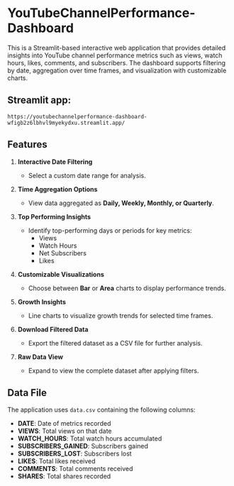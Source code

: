 # YouTubeChannelPerformance-Dashboard

This is a Streamlit-based interactive web application that provides detailed insights into YouTube channel performance metrics such as views, watch hours, likes, comments, and subscribers. The dashboard supports filtering by date, aggregation over time frames, and visualization with customizable charts.

## Streamlit app: 
```
https://youtubechannelperformance-dashboard-wfigb2z6lbhvl9myekydxu.streamlit.app/
```

## Features

1. **Interactive Date Filtering**  
   - Select a custom date range for analysis.  

2. **Time Aggregation Options**  
   - View data aggregated as **Daily, Weekly, Monthly, or Quarterly**.  

3. **Top Performing Insights**  
   - Identify top-performing days or periods for key metrics:  
     - Views  
     - Watch Hours  
     - Net Subscribers  
     - Likes  

4. **Customizable Visualizations**  
   - Choose between **Bar** or **Area** charts to display performance trends.  

5. **Growth Insights**  
   - Line charts to visualize growth trends for selected time frames.  

6. **Download Filtered Data**  
   - Export the filtered dataset as a CSV file for further analysis.  

7. **Raw Data View**  
   - Expand to view the complete dataset after applying filters.  

   
## **Data File**  
The application uses `data.csv` containing the following columns:  
- **DATE**: Date of metrics recorded  
- **VIEWS**: Total views on that date  
- **WATCH_HOURS**: Total watch hours accumulated  
- **SUBSCRIBERS_GAINED**: Subscribers gained  
- **SUBSCRIBERS_LOST**: Subscribers lost  
- **LIKES**: Total likes received  
- **COMMENTS**: Total comments received  
- **SHARES**: Total shares recorded  




